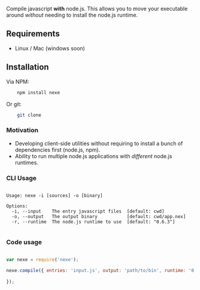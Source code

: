 Compile javascript **with** node.js. This allows you to move your executable around *without* needing to install the node.js runtime.

## Requirements

- Linux / Mac (windows soon)

## Installation

Via NPM:

```bash
	npm install nexe
```

Or git:

```bash
	git clone 
```


### Motivation

- Developing client-side utilities without requiring to install a bunch of dependencies first (node.js, npm).
- Ability to run multiple node.js applications with *different* node.js runtimes. 


### CLI Usage

````text
	
Usage: nexe -i [sources] -o [binary]

Options:
  -i, --input    The entry javascript files  [default: cwd]
  -o, --output   The output binary           [default: cwd/app.nex]
  -r, --runtime  The node.js runtime to use  [default: "0.6.3"]


```` 


### Code usage

````javascript

var nexe = require('nexe');

nexe.compile({ entries: 'input.js', output: 'path/to/bin', runtime: '0.6.3' } function() {
	
});
	
````





